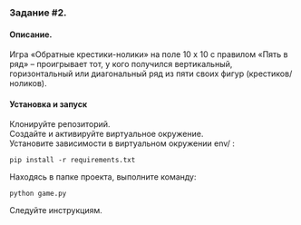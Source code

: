 ### Задание #2.
#### Описание.
Игра «Обратные крестики-нолики» на поле 10 x 10 с правилом «Пять в ряд» – проигрывает тот,
у кого получился вертикальный, горизонтальный или диагональный ряд из пяти своих фигур (крестиков/ноликов).
#### Установка и запуск
Клонируйте репозиторий.  
Создайте и активируйте виртуальное окружение.   
Установите зависимости в виртуальном окружении env/ :  
```
pip install -r requirements.txt
```
Находясь в папке проекта, выполните команду:  
```
python game.py
```
Следуйте инструкциям.  
